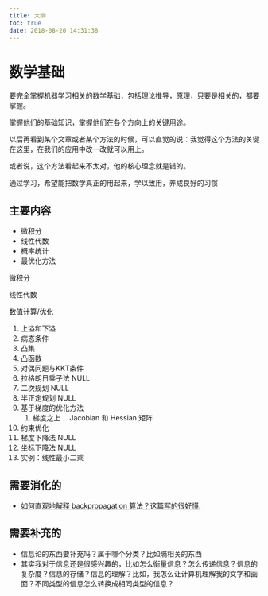 ```yaml
---
title: 大纲
toc: true
date: 2018-08-20 14:31:38
---
```

# 数学基础

要完全掌握机器学习相关的数学基础，包括理论推导，原理，只要是相关的，都要掌握。


掌握他们的基础知识，掌握他们在各个方向上的关键用途。

以后再看到某个文章或者某个方法的时候，可以直觉的说：我觉得这个方法的关键在这里，在我们的应用中改一改就可以用上。

或者说，这个方法看起来不太对，他的核心理念就是错的。

通过学习，希望能把数学真正的用起来，学以致用，养成良好的习惯

## 主要内容

- 微积分
- 线性代数
- 概率统计
- 最优化方法



微积分




线性代数



数值计算/优化

1. 上溢和下溢
2. 病态条件
3. 凸集
4. 凸函数
5. 对偶问题与KKT条件
6. 拉格朗日乘子法 NULL
7. 二次规划 NULL
8. 半正定规划 NULL
9. 基于梯度的优化方法
   1. 梯度之上： Jacobian 和 Hessian 矩阵
10. 约束优化
11. 梯度下降法 NULL
12. 坐标下降法 NULL
13. 实例：线性最小二乘



## 需要消化的


- [如何直观地解释 backpropagation 算法？这篇写的很好懂.](http://colah.github.io/posts/2015-08-Backprop/)




## 需要补充的


- 信息论的东西要补充吗？属于哪个分类？比如熵相关的东西
- 其实我对于信息还是很感兴趣的，比如怎么衡量信息？怎么传递信息？信息的复杂度？信息的存储？信息的理解？比如，我怎么让计算机理解我的文字和画面？不同类型的信息怎么转换成相同类型的信息？
